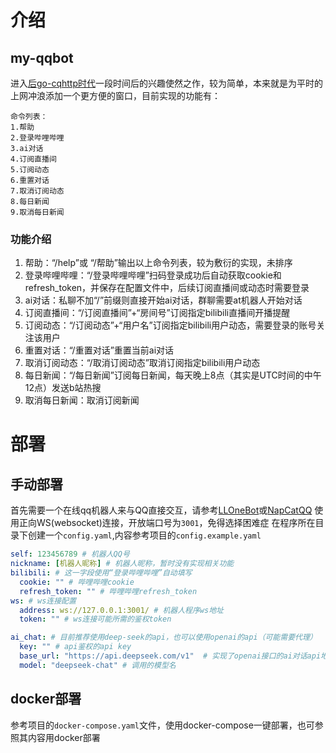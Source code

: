 # 介绍
## my-qqbot

进入[后go-cqhttp时代](https://github.com/Mrs4s/go-cqhttp/issues/2471)一段时间后的兴趣使然之作，较为简单，本来就是为平时的上网冲浪添加一个更方便的窗口，目前实现的功能有：
```
命令列表：
1.帮助
2.登录哔哩哔哩
3.ai对话
4.订阅直播间
5.订阅动态
6.重置对话
7.取消订阅动态
8.每日新闻
9.取消每日新闻
```
### 功能介绍
1. 帮助：“/help”或 “/帮助”输出以上命令列表，较为敷衍的实现，未排序
2. 登录哔哩哔哩：“/登录哔哩哔哩”扫码登录成功后自动获取cookie和refresh_token，并保存在配置文件中，后续订阅直播间或动态时需要登录
3. ai对话：私聊不加“/”前缀则直接开始ai对话，群聊需要at机器人开始对话
4. 订阅直播间：“/订阅直播间”+“房间号”订阅指定bilibili直播间开播提醒
5. 订阅动态：“/订阅动态”+“用户名”订阅指定bilibili用户动态，需要登录的账号关注该用户
6. 重置对话：“/重置对话”重置当前ai对话
7. 取消订阅动态：“/取消订阅动态”取消订阅指定bilibili用户动态
8. 每日新闻：“/每日新闻”订阅每日新闻，每天晚上8点（其实是UTC时间的中午12点）发送b站热搜
9. 取消每日新闻：取消订阅新闻

# 部署
## 手动部署
首先需要一个在线qq机器人来与QQ直接交互，请参考[LLOneBot](https://github.com/LLOneBot/LLOneBot)或[NapCatQQ](https://github.com/NapNeko/NapCatQQ)
使用正向WS(websocket)连接，开放端口号为`3001`，免得选择困难症
在程序所在目录下创建一个`config.yaml`,内容参考项目的`config.example.yaml`
```yaml
self: 123456789 # 机器人QQ号
nickname: [机器人昵称] # 机器人昵称，暂时没有实现相关功能
bilibili: # 这一字段使用“登录哔哩哔哩”自动填写
  cookie: "" # 哔哩哔哩cookie
  refresh_token: "" # 哔哩哔哩refresh_token
ws: # ws连接配置
  address: ws://127.0.0.1:3001/ # 机器人程序ws地址
  token: "" # ws连接可能所需的鉴权token

ai_chat: # 目前推荐使用deep-seek的api，也可以使用openai的api（可能需要代理）
  key: "" # api鉴权的api key
  base_url: "https://api.deepseek.com/v1"  # 实现了openai接口的ai对话api地址，
  model: "deepseek-chat" # 调用的模型名
```
## docker部署
参考项目的`docker-compose.yaml`文件，使用docker-compose一键部署，也可参照其内容用docker部署


